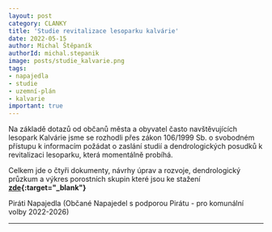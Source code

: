 ```yaml
---
layout: post
category: CLANKY
title: 'Studie revitalizace lesoparku kalvárie'
date: 2022-05-15
author: Michal Štěpaník
authorId: michal.stepanik
image: posts/studie_kalvarie.png  
tags: 
- napajedla 
- studie 
- uzemní-plán 
- kalvarie 
important: true
---
```


Na základě dotazů od občanů města a obyvatel často navštěvujících lesopark Kalvárie jsme se rozhodli přes zákon 106/1999 Sb. o svobodném přístupu k informacím požádat o zaslání studií a dendrologických posudků k revitalizaci lesoparku, která momentálně probíhá. 

Celkem jde o čtyři dokumenty, návrhy úprav a rozvoje, dendrologický průzkum a výkres porostních skupin které jsou ke stažení **[zde](https://drive.google.com/drive/folders/1P0GMs1YV5rkdmnGQ_QXU7Or30GXNUekk?usp=sharing){:target="_blank"}** 


Piráti Napajedla (Občané Napajedel s podporou Pirátu - pro komunální volby 2022-2026)




---
